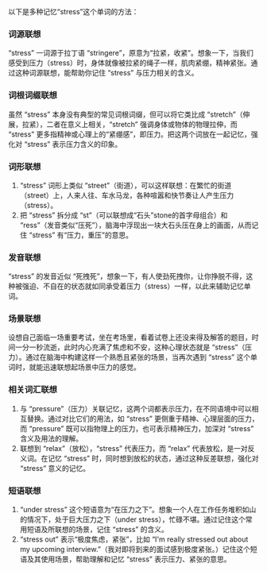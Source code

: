 以下是多种记忆“stress”这个单词的方法：

### 词源联想
“stress” 一词源于拉丁语 “stringere”，原意为“拉紧，收紧”。想象一下，当我们感受到压力（stress）时，身体就像被拉紧的绳子一样，肌肉紧绷，精神紧张。通过这种词源联想，能帮助你记住 “stress” 与压力相关的含义。

### 词根词缀联想
虽然 “stress” 本身没有典型的常见词根词缀，但可以将它类比成 “stretch”（伸展，拉紧），二者在意义上相关，“stretch” 强调身体或物体的物理拉伸，而 “stress” 更多指精神或心理上的“紧绷感”，即压力。把这两个词放在一起记忆，强化对 “stress” 表示压力含义的印象。

### 词形联想
1. “stress” 词形上类似 “street”（街道），可以这样联想：在繁忙的街道（street）上，人来人往、车水马龙，各种喧嚣和快节奏让人产生压力（stress）。
2. 把 “stress” 拆分成 “st”（可以联想成“石头”stone的首字母组合）和 “ress”（发音类似“压死”），脑海中浮现出一块大石头压在身上的画面，从而记住 “stress” 有“压力，重压”的意思。

### 发音联想
“stress” 的发音近似 “死拽死”，想象一下，有人使劲死拽你，让你挣脱不得，这种被强迫、不自在的状态就如同承受着压力（stress）一样，以此来辅助记忆单词。

### 场景联想
设想自己面临一场重要考试，坐在考场里，看着试卷上还没来得及解答的题目，时间一分一秒流逝，此时内心充满了焦虑和不安，这种心理状态就是 “stress”（压力）。通过在脑海中构建这样一个熟悉且紧张的场景，当再次遇到 “stress” 这个单词时，就能迅速联想起场景中压力的感觉。

### 相关词汇联想
1. 与 “pressure”（压力）关联记忆，这两个词都表示压力，在不同语境中可以相互替换。通过对比它们的用法，如 “stress” 更侧重于精神、心理层面的压力，而 “pressure” 既可以指物理上的压力，也可表示精神压力，加深对 “stress” 含义及用法的理解。
2. 联想到 “relax”（放松），“stress” 代表压力，而 “relax” 代表放松，是一对反义词。在记忆 “stress” 时，同时想到放松的状态，通过这种反差联想，强化对 “stress” 意义的记忆。

### 短语联想
1. “under stress” 这个短语意为“在压力之下”。想象一个人在工作任务堆积如山的情况下，处于巨大压力之下（under stress），忙碌不堪。通过记住这个常用短语及所联想的场景，记住 “stress” 的含义。
2. “stress out” 表示“极度焦虑，紧张”，比如 “I'm really stressed out about my upcoming interview.”（我对即将到来的面试感到极度紧张。）记住这个短语及其使用场景，帮助理解和记忆 “stress” 表示压力、紧张的意思。 